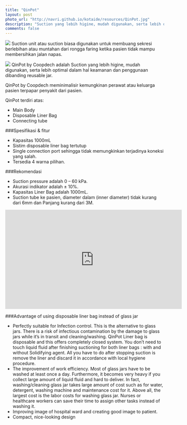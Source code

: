 ```yaml
---
title: "QinPot"
layout: post
photo_url: "http://navri.github.io/kotaide/resources/QinPot.jpg"
description: "Suction yang lebih higine, mudah digunakan, serta lebih optimal dalam hal keamanan dan penggunaan dibanding reusable jar"
comments: false
---
```

![]({{site.baseurl}}/resources/qinpot-system.png)
Suction unit atau suction biasa digunakan untuk membuang sekresi berlebihan atau muntahan dari rongga faring ketika pasien tidak mampu membersihkan jalan napas.

![]({{site.baseurl}}/resources/QinPotvsjar.png)
QinPot by Coopdech adalah Suction yang lebih higine, mudah digunakan, serta lebih optimal dalam hal keamanan dan penggunaan dibanding reusable jar.

QinPot by Coopdech meminimalisir kemungkinan perawat atau keluarga pasien terpapar penyakit dari pasien.

QinPot terdiri atas:

* Main Body
* Disposable Liner Bag
* Connecting tube

###Spesifikasi & fitur

* Kapasitas 1000mL
* Sistim disposable liner bag tertutup
* Single connection port sehingga tidak memungkinkan terjadinya koneksi yang salah.
* Tersedia 4 warna pilihan.

###Rekomendasi

* Suction pressure adalah 0 – 60 kPa.
* Akurasi indikator adalah ± 10%.
* Kapasitas Liner Bag adalah 1000mL.
* Suction tube ke pasien, diameter dalam (inner diameter) tidak kurang dari 6mm dan Panjang kurang dari 3M.

<iframe width="560" height="315" src="https://www.youtube.com/embed/CAKqxUseTWo" frameborder="0" allowfullscreen></iframe>

###Advantage of using disposable liner bag instead of glass jar
* Perfectly suitable for Infection control. 
This is the alternative to glass jars. There is a risk of infectious contamination by the damage to glass jars while it’s in transit and cleaning/washing.      QinPot Liner bag is disposable and this offers completely closed system. You don’t need to touch liquid fluid after finishing suctioning for both liner bags : with and without Solidifying agent. All you have to do after stopping suction is remove the liner and discard it in accordance with local hygiene procedure. 
* The improvement of work efficiency. 
Most of glass jars have to be washed at least once a day. Furthermore, it becomes very heavy if you collect large amount of liquid fluid and hard to deliver. 
In fact, washing/cleaning glass jar takes large amount of cost such as for water, detergent, washing machine and maintenance cost for it. 
Above all, the largest cost is the labor costs for washing glass jar. 
Nurses or healthcare workers can save their time to assign other tasks instead of washing it. 
* Improving image of hospital ward and creating good image to patient.
* Compact, nice-looking design
